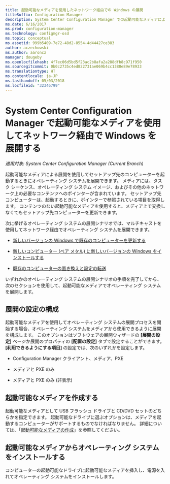 ```yaml
---
title: 起動可能なメディアを使用したネットワーク経由での Windows の展開
titleSuffix: Configuration Manager
description: System Center Configuration Manager での起動可能なメディアによる展開を使用して、セットアップ先のコンピューターの起動と同時にオペレーティング システムを展開できます。
ms.date: 6/16/2017
ms.prod: configuration-manager
ms.technology: configmgr-osd
ms.topic: conceptual
ms.assetid: 999b5409-7e72-48d2-8554-4d44427ce383
author: aczechowski
ms.author: aaroncz
manager: dougeby
ms.openlocfilehash: 4f7ec06d5bd5f23ac2b8afa2a288dfb8c971f950
ms.sourcegitcommit: 0b0c2735c4ed822731ae069b4cc1380e89e78933
ms.translationtype: HT
ms.contentlocale: ja-JP
ms.lasthandoff: 05/03/2018
ms.locfileid: "32346799"
---
```

# <a name="use-bootable-media-to-deploy-windows-over-the-network-with-system-center-configuration-manager"></a>System Center Configuration Manager で起動可能なメディアを使用してネットワーク経由で Windows を展開する

*適用対象: System Center Configuration Manager (Current Branch)*

起動可能なメディアによる展開を使用してセットアップ先のコンピューターを起動するときにオペレーティング システムを展開できます。 メディアには、タスク シーケンス、オペレーティング システム イメージ、およびその他のネットワーク上の必要なコンテンツへのポインターが含まれています。 セットアップ先コンピューターは、起動するときに、ポインターで参照されている項目を取得します。 コンテンツのない起動可能なメディアを使用すると、メディア上で交換しなくてもセットアップ先コンピューターを更新できます。

次に挙げるオペレーティング システムの展開シナリオでは、マルチキャストを使用してネットワーク経由でオペレーティング システムを展開できます。

-   [新しいバージョンの Windows で既存のコンピューターを更新する](refresh-an-existing-computer-with-a-new-version-of-windows.md)

-   [新しいコンピューター (ベア メタル) に新しいバージョンの Windows をインストールする](install-new-windows-version-new-computer-bare-metal.md)  

-   [既存のコンピューターの置き換えと設定の転送](replace-an-existing-computer-and-transfer-settings.md)  

いずれかのオペレーティング システムの展開シナリオの手順を完了してから、次のセクションを使用して、起動可能なメディアでオペレーティング システムを展開します。  

## <a name="configure-deployment-settings"></a>展開の設定の構成  
起動可能なメディアを使用してオペレーティング システムの展開プロセスを開始する場合、オペレーティング システムをメディアから使用できるように展開を構成します。 このオプションはソフトウェアの展開ウィザードの **[展開の設定]** ページか展開のプロパティの **[配置の設定]** タブで設定することができます。 **[利用できるようにする項目]** の設定では、次のいずれかを設定します。

-   Configuration Manager クライアント、メディア、PXE

-   メディアと PXE のみ

-   メディアと PXE のみ (非表示)

## <a name="create-the-bootable-media"></a>起動可能なメディアを作成する
起動可能なメディアとして USB フラッシュ ドライブと CD/DVD セットのどちらかを指定できます。 起動可能なドライブに選ぶオプションは、メディアを起動するコンピューターがサポートするものでなければなりません。 詳細については、「[起動可能なメディアの作成](create-bootable-media.md)」を参照してください。  

##  <a name="BKMK_Deploy"></a> 起動可能なメディアからオペレーティング システムをインストールする  
コンピューターの起動可能なドライブに起動可能なメディアを挿入し、電源を入れてオペレーティング システムをインストールします。
